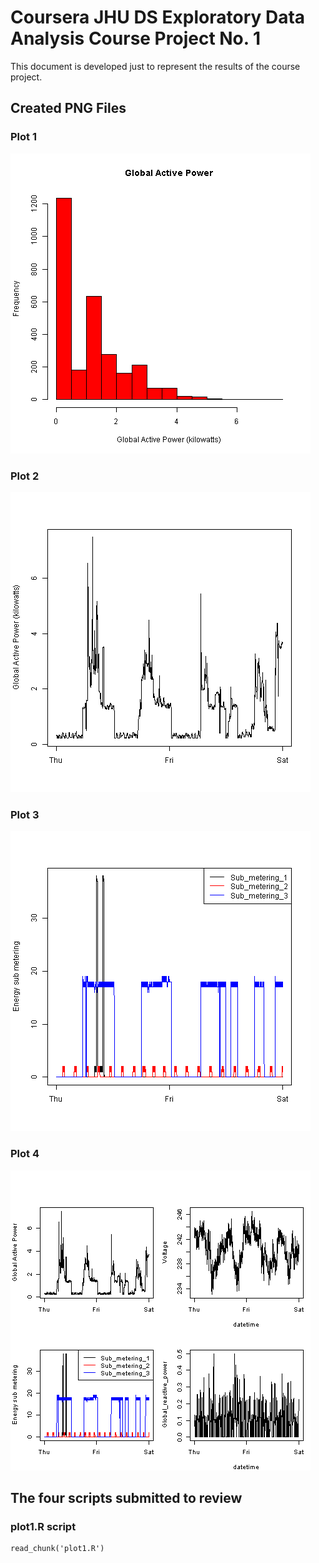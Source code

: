 # Coursera JHU DS Exploratory Data Analysis Course Project No. 1

This document is developed just to represent the results of the course project.

## Created PNG Files


### Plot 1


![plot of chunk plot1](plot1.png) 


### Plot 2

![plot of chunk plot2](plot2.png) 


### Plot 3

![plot of chunk plot3](plot3.png) 


### Plot 4

![plot of chunk plot4](plot4.png) 

## The four scripts submitted to review

### plot1.R script

```{r}
read_chunk('plot1.R')
```
